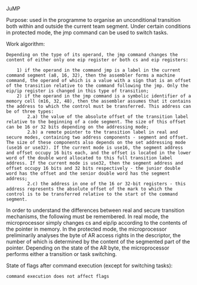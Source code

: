 JuMP

Purpose: used in the programme to organise an unconditional transition both within and outside the current team segment. Under certain conditions in protected mode, the jmp command can be used to switch tasks.

Work algorithm:

	Depending on the type of its operand, the jmp command changes the content of either only one eip register or both cs and eip registers:
	
		1) if the operand in the command jmp is a label in the current command segment (a8, 16, 32), then the assembler forms a machine command, the operand of which is a value with a sign that is an offset of the transition relative to the command following the jmp. Only the eip/ip register is changed in this type of transition;
		2) if the operand in the jmp command is a symbolic identifier of a memory cell (m16, 32, 48), then the assembler assumes that it contains the address to which the control must be transferred. This address can be of three types:
			2.a) the value of the absolute offset of the transition label relative to the beginning of a code segment. The size of this offset can be 16 or 32 bits depending on the addressing mode;
			2.b) a remote pointer to the transition label in real and secure modes, containing two address components - segment and offset. The size of these components also depends on the set addressing mode (use16 or use32). If the current mode is use16, the segment address and offset occupy 16 bits each, and the offset is located in the lower word of the double word allocated to this full transition label address. If the current mode is use32, then the segment address and offset occupy 16 bits and 32 bits respectively - the junior double word has the offset and the senior double word has the segment address;
			2.c) the address in one of the 16 or 32-bit registers - this address represents the absolute offset of the mark to which the control is to be transferred relative to the start of the command segment.
	
In order to understand the differences between real and secure transition mechanisms, the following must be remembered. In real mode, the microprocessor simply changes cs and eip/ip according to the contents of the pointer in memory. In the protected mode, the microprocessor preliminarily analyses the byte of AR access rights in the descriptor, the number of which is determined by the content of the segmented part of the pointer. Depending on the state of the AR byte, the microprocessor performs either a transition or task switching.

State of flags after command execution (except for switching tasks):
	
	command execution does not affect flags